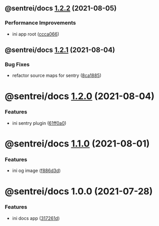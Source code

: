 ## @sentrei/docs [1.2.2](https://github.com/sentrei/sentrei/compare/@sentrei/docs@1.2.1...@sentrei/docs@1.2.2) (2021-08-05)

### Performance Improvements

- ini app root ([ccca066](https://github.com/sentrei/sentrei/commit/ccca066697d18b59fc6798e4cef73f9a74733053))

## @sentrei/docs [1.2.1](https://github.com/sentrei/sentrei/compare/@sentrei/docs@1.2.0...@sentrei/docs@1.2.1) (2021-08-04)

### Bug Fixes

- refactor source maps for sentry ([8ca1885](https://github.com/sentrei/sentrei/commit/8ca188538d6cf32348606bd839961bf16c01e898))

# @sentrei/docs [1.2.0](https://github.com/sentrei/sentrei/compare/@sentrei/docs@1.1.0...@sentrei/docs@1.2.0) (2021-08-04)

### Features

- ini sentry plugin ([61ff0a0](https://github.com/sentrei/sentrei/commit/61ff0a09b11ffb4d84949d0137382cf747f631b8))

# @sentrei/docs [1.1.0](https://github.com/sentrei/sentrei/compare/@sentrei/docs@1.0.0...@sentrei/docs@1.1.0) (2021-08-01)

### Features

- ini og image ([f886d3d](https://github.com/sentrei/sentrei/commit/f886d3d5d020966d49476638f17e7198aa18b114))

# @sentrei/docs 1.0.0 (2021-07-28)

### Features

- ini docs app ([317261d](https://github.com/sentrei/sentrei/commit/317261dc9a93696000c501363f5329f84b6e9d7a))
